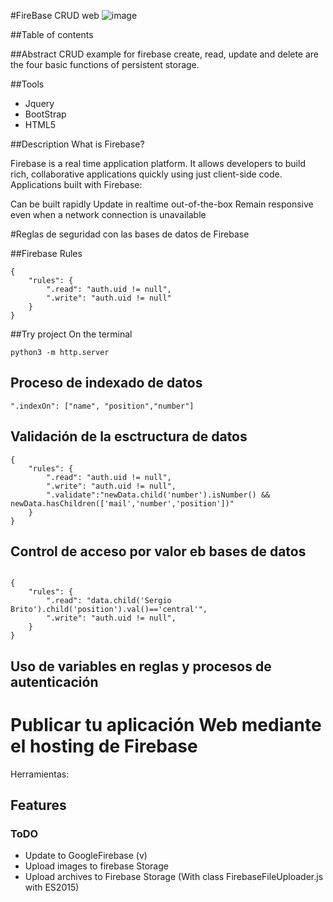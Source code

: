 #FireBase CRUD web
![image](http://www.programwitherik.com/content/images/2015/06/Firebase.png)

##Table of contents

##Abstract
CRUD example for firebase
create, read, update and delete are the four basic functions of persistent storage.

##Tools
* Jquery
* BootStrap
* HTML5





##Description
What is Firebase?

Firebase is a real time application platform. It allows developers to build rich, collaborative applications quickly using just client-side code. Applications built with Firebase:

Can be built rapidly
Update in realtime out-of-the-box
Remain responsive even when a network connection is unavailable


#Reglas de seguridad con las bases de datos de Firebase

##Firebase Rules

```
{
    "rules": {
        ".read": "auth.uid != null",
        ".write": "auth.uid != null"
    }
}
```

##Try project
On the terminal

`python3 -m http.server`



## Proceso de indexado de datos


```
".indexOn": ["name", "position","number"]
```

## Validación de la esctructura de datos
```
{
    "rules": {
        ".read": "auth.uid != null",
        ".write": "auth.uid != null",
        ".validate":"newData.child('number').isNumber() && newData.hasChildren(['mail','number','position'])"
    }
}
```

## Control de acceso por valor eb bases de datos

```

{
    "rules": {
        ".read": "data.child('Sergio Brito').child('position').val()=='central'",
        ".write": "auth.uid != null",
    }
}
```
## Uso de variables en reglas y procesos de autenticación


# Publicar tu aplicación Web mediante el hosting de Firebase

Herramientas:



## Features
### ToDO

- Update to GoogleFirebase (v)
- Upload images to firebase Storage
- Upload archives to Firebase Storage (With class FirebaseFileUploader.js with ES2015)
